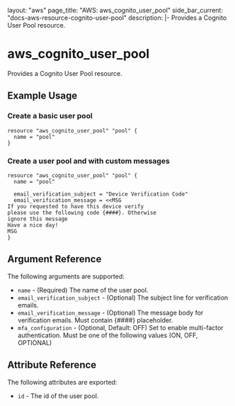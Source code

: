 layout: "aws"
page_title: "AWS: aws_cognito_user_pool"
side_bar_current: "docs-aws-resource-cognito-user-pool"
description: |-
  Provides a Cognito User Pool resource.

# aws_cognito_user_pool

Provides a Cognito User Pool resource.

## Example Usage

### Create a basic user pool

```hcl
resource "aws_cognito_user_pool" "pool" {
  name = "pool"
}
```

### Create a user pool and with custom messages
```hcl
resource "aws_cognito_user_pool" "pool" {
  name = "pool"

  email_verification_subject = "Device Verification Code"
  email_verification_message = <<MSG
If you requested to have this device verify
please use the following code {####}. Otherwise
ignore this message
Have a nice day!
MSG
}
```

## Argument Reference

The following arguments are supported:

* `name` - (Required) The name of the user pool.
* `email_verification_subject` - (Optional) The subject line for verification emails.
* `email_verification_message` - (Optional) The message body for verification emails. Must contain {####} placeholder.
* `mfa_configuration` - (Optional, Default: OFF) Set to enable multi-factor authentication. Must be one of the following values (ON, OFF, OPTIONAL)

## Attribute Reference

The following attributes are exported:

* `id` - The id of the user pool.

